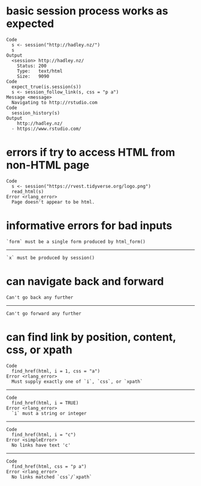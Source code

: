 # basic session process works as expected

    Code
      s <- session("http://hadley.nz/")
      s
    Output
      <session> http://hadley.nz/
        Status: 200
        Type:   text/html
        Size:   9090
    Code
      expect_true(is.session(s))
      s <- session_follow_link(s, css = "p a")
    Message <message>
      Navigating to http://rstudio.com
    Code
      session_history(s)
    Output
        http://hadley.nz/
      - https://www.rstudio.com/

# errors if try to access HTML from non-HTML page

    Code
      s <- session("https://rvest.tidyverse.org/logo.png")
      read_html(s)
    Error <rlang_error>
      Page doesn't appear to be html.

# informative errors for bad inputs

    `form` must be a single form produced by html_form()

---

    `x` must be produced by session()

# can navigate back and forward

    Can't go back any further

---

    Can't go forward any further

# can find link by position, content, css, or xpath

    Code
      find_href(html, i = 1, css = "a")
    Error <rlang_error>
      Must supply exactly one of `i`, `css`, or `xpath`

---

    Code
      find_href(html, i = TRUE)
    Error <rlang_error>
      `i` must a string or integer

---

    Code
      find_href(html, i = "c")
    Error <simpleError>
      No links have text 'c'

---

    Code
      find_href(html, css = "p a")
    Error <rlang_error>
      No links matched `css`/`xpath`

